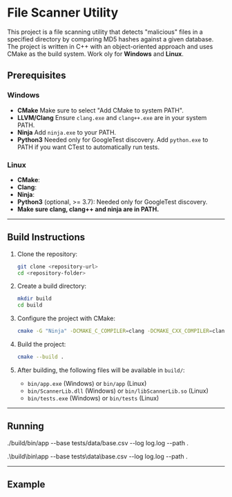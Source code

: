 # File Scanner Utility

This project is a file scanning utility that detects "malicious" files in a specified directory by comparing MD5 hashes against a given database. The project is written in C++ with an object-oriented approach and uses CMake as the build system. Work oly for **Windows** and **Linux**.

## Prerequisites

### Windows
- **CMake** Make sure to select "Add CMake to system PATH".
- **LLVM/Clang** Ensure `clang.exe` and `clang++.exe` are in your system PATH.
- **Ninja** Add `ninja.exe` to your PATH.
- **Python3** Needed only for GoogleTest discovery. Add `python.exe` to PATH if you want CTest to automatically run tests.

### Linux
- **CMake**:
- **Clang**:
- **Ninja**:
- **Python3** (optional, >= 3.7): Needed only for GoogleTest discovery.
- **Make sure clang, clang++ and ninja are in PATH.**

---

## Build Instructions

1. Clone the repository:
    ```bash
    git clone <repository-url>
    cd <repository-folder>
    ```

2. Create a build directory:
    ```bash
    mkdir build
    cd build
    ```

3. Configure the project with CMake:
    ```bash
    cmake -G "Ninja" -DCMAKE_C_COMPILER=clang -DCMAKE_CXX_COMPILER=clang++ ..
    ```

4. Build the project:
    ```bash
    cmake --build .
    ```

5. After building, the following files will be available in `build/`:
    - `bin/app.exe` (Windows) or `bin/app` (Linux)
    - `bin/ScannerLib.dll` (Windows) or `bin/libScannerLib.so` (Linux)
    - `bin/tests.exe` (Windows) or `bin/tests` (Linux)
---

## Running

./build/bin/app --base tests/data/base.csv --log log.log --path .

.\build\bin\app --base tests\data\base.csv --log log.log --path .

---
## Example
